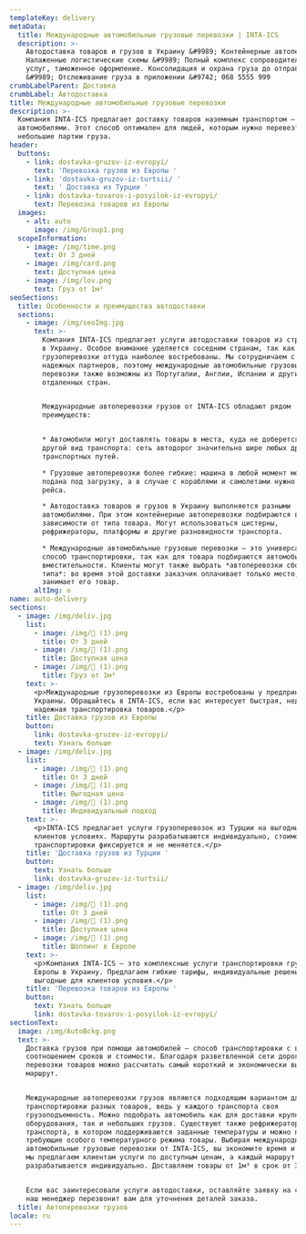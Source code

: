 ```yaml
---
templateKey: delivery
metaData:
  title: Международные автомобильные грузовые перевозки | INTA-ICS
  description: >-
    Автодоставка товаров и грузов в Украину &#9989; Контейнерные автоперевозки.
    Налаженные логистические схемы &#9989; Полный комплекс сопроводительных
    услуг, таможенное оформление. Консолидация и охрана груза до отправки
    &#9989; Отслеживание груза в приложении &#9742; 068 5555 999
crumbLabelParent: Доставка
crumbLabel: Автодоставка
title: Международные автомобильные грузовые перевозки
description: >-
  Компания INTA-ICS предлагает доставку товаров наземным транспортом —
  автомобилями. Этот способ оптимален для людей, которым нужно перевезти
  небольшие партии груза.
header:
  buttons:
    - link: dostavka-gruzov-iz-evropyi/
      text: 'Перевозка грузов из Европы '
    - link: 'dostavka-gruzov-iz-turtsii/ '
      text: ' Доставка из Турции '
    - link: dostavka-tovarov-i-posyilok-iz-evropyi/
      text: Перевозка товаров из Европы
  images:
    - alt: auto
      image: /img/Group1.png
  scopeInformation:
    - image: /img/time.png
      text: От 3 дней
    - image: /img/card.png
      text: Доступная цена
    - image: /img/lov.png
      text: Груз от 1м³
seoSections:
  title: Особенности и преимущества автодоставки
  sections:
    - image: /img/seoImg.jpg
      text: >-
        Компания INTA-ICS предлагает услуги автодоставки товаров из стран Европы
        в Украину. Особое внимание уделяется соседним странам, так как подобные
        грузоперевозки оттуда наиболее востребованы. Мы сотрудничаем с рядом
        надежных партнеров, поэтому международные автомобильные грузовые
        перевозки также возможны из Португалии, Англии, Испании и других
        отдаленных стран.


        Международные автоперевозки грузов от INTA-ICS обладают рядом
        преимуществ:


        * Автомобили могут доставлять товары в места, куда не доберется никакой
        другой вид транспорта: сеть автодорог значительно шире любых других
        транспортных путей.

        * Грузовые автоперевозки более гибкие: машина в любой момент может быть
        подана под загрузку, а в случае с кораблями и самолетами нужно ждать
        рейса.

        * Автодоставка товаров и грузов в Украину выполняется разными
        автомобилями. При этом контейнерные автоперевозки подбираются в
        зависимости от типа товара. Могут использоваться цистерны,
        рефрижераторы, платформы и другие разновидности транспорта.

        * Международные автомобильные грузовые перевозки — это универсальный
        способ транспортировки, так как для товара подбираются автомобили разной
        вместительности. Клиенты могут также выбрать *автоперевозки сборного
        типа*: во время этой доставки заказчик оплачивает только место, которое
        занимает его товар.
      altImg: о
name: auto-delivery
sections:
  - image: /img/deliv.jpg
    list:
      - image: /img/ (1).png
        title: От 3 дней
      - image: /img/ (1).png
        title: Доступная цена
      - image: /img/ (1).png
        title: Груз от 1м³
    text: >-
      <p>Международные грузоперевозки из Европы востребованы у предпринимателей
      Украины. Обращайтесь в INTA-ICS, если вас интересует быстрая, недорогая и
      надежная транспортировка товаров.</p>
    title: Доставка грузов из Европы
    button:
      link: dostavka-gruzov-iz-evropyi/
      text: Узнать больше
  - image: /img/deliv.jpg
    list:
      - image: /img/ (1).png
        title: От 3 дней
      - image: /img/ (1).png
        title: Выгодная цена
      - image: /img/ (1).png
        title: Индивидуальный подход
    text: >-
      <p>INTA-ICS предлагает услуги грузоперевозок из Турции на выгодных для
      клиентов условиях. Маршруты разрабатываются индивидуально, стоимость
      транспортировки фиксируется и не меняется.</p>
    title: 'Доставка грузов из Турции '
    button:
      text: Узнать больше
      link: dostavka-gruzov-iz-turtsii/
  - image: /img/deliv.jpg
    list:
      - image: /img/ (1).png
        title: От 3 дней
      - image: /img/ (1).png
        title: Доступная цена
      - image: /img/ (1).png
        title: Шоппинг в Европе
    text: >-
      <p>Компания INTA-ICS — это комплексные услуги транспортировки грузов из
      Европы в Украину. Предлагаем гибкие тарифы, индивидуальные решения и
      выгодные для клиентов условия.</p>
    title: 'Перевозка товаров из Европы '
    button:
      text: Узнать больше
      link: dostavka-tovarov-i-posyilok-iz-evropyi/
sectionText:
  image: /img/AutoBckg.png
  text: >-
    Доставка грузов при помощи автомобилей — способ транспортировки с выгодным
    соотношением сроков и стоимости. Благодаря разветвленной сети дорог, для
    перевозки товаров можно рассчитать самый короткий и экономически выгодный
    маршрут.


    Международные автоперевозки грузов являются подходящим вариантом для
    транспортировки разных товаров, ведь у каждого транспорта своя
    грузоподъемность. Можно подобрать автомобиль как для доставки крупного
    оборудования, так и небольших грузов. Существуют также рефрижераторы — вид
    транспорта, в котором поддерживаются заданные температуры и можно перевозить
    требующие особого температурного режима товары. Выбирая международные
    автомобильные грузовые перевозки от INTA-ICS, вы экономите время и деньги:
    мы предлагаем клиентам услуги по доступным ценам, а каждый маршрут
    разрабатывается индивидуально. Доставляем товары от 1м³ в срок от 3 суток.


    Если вас заинтересовали услуги автодоставки, оставляйте заявку на сайте, и
    наш менеджер перезвонит вам для уточнения деталей заказа.
  title: Автоперевозки грузов
locale: ru
---
```

